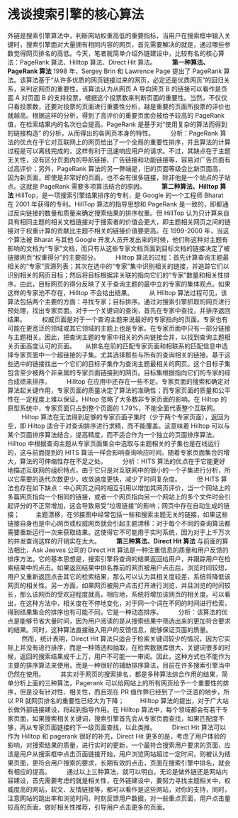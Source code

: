 # 浅谈搜索引擎的核心算法

外链是搜索引擎算法中，判断网站权重高低的重要指标，当用户在搜索框中输入关键时，搜索引擎面对大量拥有相同内容的网页，首先需要解决的就是，通过哪些参数觉得网页排名的高低。今天，笔者就简单介绍外链建设中，比较有名的核心算法：PageRank 算法、Hilltop 算法、Direct Hit 算法。
　　
**第一种算法、PageRank 算法**
1998 年，Sergey Brin 和 Lawrence Page 提出了 PageRank 算法。该算法基于“从许多优质的网页链接过来的网页，必定还是优质网页”的回归关系，来判定网页的重要性。该算法认为从网页 A 导向网页 B 的链接可以看作是页面 A 对页面 B 的支持投票，根据这个投票数来判断页面的重要性。当然，不仅仅只看投票数，还要对投票的页面进行重要性分析，越是重要的页面所投票的评价也就越高。根据这样的分析，得到了高评价的重要页面会被给予较高的 PageRank 值，在检索结果内的名次也会提高。PageRank 是基于对“使用复杂的算法而得到的链接构造” 的分析，从而得出的各网页本身的特性。
　　
分析：PageRank 算法的优点在于它对互联网上的网页给出了一个全局的重要性排序，并且算法的计算过程是可以离线完成的，这样有利于迅速响应用户的请求。不过，其缺点在于主题无关性，没有区分页面内的导航链接、广告链接和功能链接等，容易对广告页面有过高评价；另外，PageRank 算法的另一弊端是，旧的页面等级会比新页面高，因为新页面，即使是非常好的页面，也不会有很多链接，除非他是一个站点的子站点。这就是 PageRank 需要多项算法结合的原因。
　　
**第二种算法、Hilltop 算法**
HillTop，是一项搜索引擎结果排序的专利，是 Google 的一个工程师 Bharat 在 2001 年获得的专利。HillTop 算法的指导思想和 PageRank 是一致的，即都通过反向链接的数量和质量来确定搜索结果的排序权重。但 HillTop 认为只计算来自具有相同主题的相关文档链接对于搜索者的价值会更大，即主题相关网页之间的链接对于权重计算的贡献比主题不相关的链接价值要更高。在 1999-2000 年，当这个算法被 Bharat 与其他 Google 开发人员开发出来的时候，他们称这种对主题有影响的文档为“专家”文档，而只有从这些专家文档页面到目标文档的链接决定了被链接网页“权重得分”的主要部分。
　　
Hilltop 算法的过程：首先计算查询主题最相关的“专家”资源列表；其次在选中的“专家”集中识别相关的链接，并追踪它们以识别相关的网页目标；然后将目标根据非关联的指向它们的“专家”数量和相关性排序。由此，目标网页的得分反映了关于查询主题的最中立的专家的集体观点。如果这样的专家池不存在，Hilltop 不会给出结果。
　　
从 Hilltop 算法过程可见，该算法包括两个主要的方面：寻找专家；目标排序。通过对搜索引擎抓取的网页进行预处理，找出专家页面。对于一个关键词的查询，首先在专家中查找，并排序返回结果。
　　
权威页面是对于一个查询主题来说最好的专家指向的页面。专家也有可能在更宽泛的领域或其它领域的主题上也是专家。在专家页面中只有一部分链接与主题相关。因此，把查询主题的专家中相关的外向链接合并，以找到查询主题相关页面高度认可的页面。
　
从排名在前的匹配专家页面和相联系的匹配信息中选择专家页面中一个超链接的子集。尤其选择那些与所有的查询相关的链接。基于这些选中的链接找出一个它们的目标子集作为查询主题最相关的网页。这个目标子集包含至少被两个非亲属的专家页面链接到的网页。目标集根据指向它们的专家的综合成绩来排序。
　　
Hilltop 在应用中还存在一些不足。专家页面的搜索和确定对算法起关键作用，专家页面的质量决定了算法的准确性；而专家页面的质量和公平性在一定程度上难以保证。Hiltop 忽略了大多数非专家页面的影响。在 Hiltop 的原型系统中，专家页面只占到整个页面的 1.79%，不能全面代表整个互联网。
　　
Hiltop 算法在无法得到足够的专家页面子集时（少于两个专家页面），返回为空，即 Hiltop 适合于对查询排序进行求精，而不能覆盖。这意味着 Hilltop 可以与某个页面排序算法结合，提高精度，而不适合作为一个独立的页面排序算法。Hilltop 中根据查询主题从专家页面集合中选取与主题相关的子集也是在线运行的，这与前面提到的 HITS 算法一样会影响查询响应时间。随着专家页面集合的增大，算法的可伸缩性存在不足之处。
　　
分析：HITS 算法的优点在于它能更好地描述互联网的组织特点，由于它只是对互联网中的很小的一个子集进行分析，所以它需要的迭代次数更少，收敛速度更快，减少了时间复杂度。
　　
但 HITS 算法也存在如下缺点：中心网页之间的相互引用以增加其网页评价，当一个网站上的多篇网页指向一个相同的链接，或者一个网页指向另一个网站上的多个文件时会引起评分的不正常增加，这会导致易受“垃圾链接”的影响；网页中存在自动生成的链接；
　　
主题漂移，在邻接图中经常包括一些和搜索主题无关的链接，如果这些链接自身也是中心网页或权威网页就会引起主题漂移：对于每个不同的查询算法都需要重新运行一次来获取结果。这使得它不可能用于实时系统，因为对于上千万次的并发查询这样的开销实在太大。
　　
**第三种算法、Direct Hit 算法**
与前面的算法相比，Ask Jeeves 公司的 Direct Hit 算法是一种注重信息的质量和用户反馈的排序方法。它的基本思想是，搜索引擎将查询的结果返回给用户，并跟踪用户在检索结果中的点击。如果返回结果中排名靠前的网页被用户点击后，浏览时间较短，用户又重新返回点击其它的检索结果，那么可以认为其相关度较差，系统将降低该网页的相关性。另一方面，如果网页被用户点击打开进行浏览，并且浏览的时间较长，那么该网页的受欢迎程度就高，相应地，系统将增加该网页的相关度。可以看出，在这种方法中，相关度在不停地变化，对于同一个词在不同的时间进行检索，得到结果集合的排序也有可能不同，它是一种动态排序。
　　
分析：该算法的优点是能够节省大量时间，因为用户阅读的是从搜索结果中筛选出来的更加符合要求的结果。同时，这种算法直接融入用户的反馈信息，能够保证页面的质量。
　　
然而，统计表明，Direct Hit 算法只适合于检索关键词较少的情况，因为它实际上并没有进行排序，而是一种筛选和抽取，在检索数据库很大、关键词很多的时候，返回的搜索结果成千上万，用户不可能一一审阅。因此，这种方式也不能作为主要的排序算法来使用，而是一种很好的辅助排序算法，目前在许多搜索引擎当中仍然在使用。
　　
其实对于网页的搜索排名，都是多种算法综合作用的结果，简单分析上面的三种算法，Pagerank 可以给网站上的所有网页给予一个重要性的排序，但是没有针对性、相关性，而且现在 PR 值作弊已经到了一个泛滥的地步，所以 PR 就网页排名的重要性已经大为下降；
　　
Hilltop 算法的提出，对于广大站长做外部链接建设，将起到指导作用。在 Hilltop 算法中，每个领域都会有若干专家页面，如果搜索相关关键词，搜索引擎首先会从专家页面查找，如果匹配度不够，再从专家页面链接的下一级页面查找，以此类推。
　　
Direct Hit 算法可以作为 Hilltop 和 pagerank 很好的补充，Direct Hit 更多的是，考虑了用户体验的影响，对搜索结果的质量，进行实时的更新，一个最符合搜索用户要求的页面，应该是用户从搜索框中点击页面链接开始，用户浏览网站超过一定时间，则被认为结果页面，更符合用户搜索的要求，长期有效的点击，页面在搜索引擎中排名，就会有相应的提高。
　　
通过以上三种算法，就可以明白，无论是做外链还是网站内容建设，首先需要考虑的就是相关性，在外链建设中，要努力寻找主题相关中，权威度高的网站，软文、友情链接等，都可以看作是这些网站，对你的支持，同时，注意网站的跳出率和浏览时间，时刻反馈用户数据，对一些重点页面，用户点击量较高的页面，做好相关性推荐，引导用户点击更多的页面。